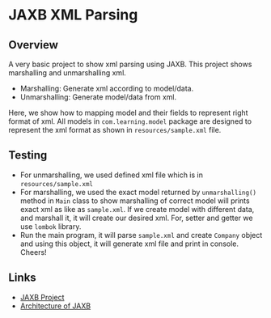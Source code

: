 JAXB XML Parsing
================

Overview
--------
A very basic project to show xml parsing using JAXB. This project shows marshalling and unmarshalling xml.
 * Marshalling: Generate xml according to model/data.
 * Unmarshalling: Generate model/data from xml.
 
Here, we show how to mapping model and their fields to represent right format of xml. All models in `com.learning.model` 
package are designed to represent the xml format as shown in `resources/sample.xml` file.
 
Testing
--------
* For unmarshalling, we used defined xml file which is in `resources/sample.xml`
* For marshalling, we used the exact model returned by `unmarshalling()` method in `Main` class to show marshalling of 
correct model will prints exact xml as like as `sample.xml`. If we create model with different data, and marshall it,
it will create our desired xml. For, setter and getter we use `lombok` library.
* Run the main program, it will parse `sample.xml` and create `Company` object and using this object, it will generate xml
file and print in console. Cheers!
 
Links
-----
* [JAXB Project](https://github.com/javaee/jaxb-v2)
* [Architecture of JAXB](http://www.oracle.com/technetwork/articles/javase/index-140168.html)